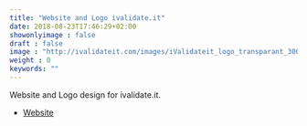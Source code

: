 ```yaml
---
title: "Website and Logo ivalidate.it"
date: 2018-08-23T17:46:29+02:00
showonlyimage : false
draft : false
image : "http://ivalidateit.com/images/iValidateit_logo_transparant_300.png"
weight : 0
keywords: ""    
---
```


Website and Logo design for ivalidate.it. 


* [Website](https://ivalidate.it)
<!--more-->
